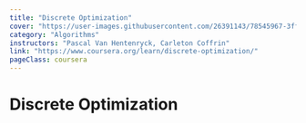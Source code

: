 ```yaml
---
title: "Discrete Optimization"
cover: "https://user-images.githubusercontent.com/26391143/78545967-3ff46a00-782f-11ea-8545-fcf10d77087d.png"
category: "Algorithms"
instructors: "Pascal Van Hentenryck, Carleton Coffrin"
link: "https://www.coursera.org/learn/discrete-optimization/"
pageClass: coursera
---
```


# Discrete Optimization